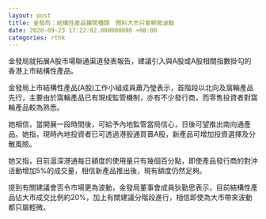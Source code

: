 ```yaml
---
layout: post
title: 金發局：結構性產品擴闊種類　預料大市只會輕微波動
date: 2020-09-23 17:22:02.000000000 +08:00
categories: rthk
---
```


金發局就拓展A股市場聯通渠道發表報告，建議引入與A股或A股相關指數掛勾的香港上市結構性產品。

金發局上市結構性產品(A股)工作小組成員蕭乃瑩表示，首階段以北向及窩輪產品先行，主要由於窩輪產品已有現成監管機制，亦有不少發行商，而零售投資者對窩輪產品較為熟悉。

她相信，當開展一段時間後，可給予內地監管當局信心，日後可望推出南向通產品。她指，現時內地投資者已可透過港股通買賣A股，新產品可增加投資選擇及分散風險。

她又指，目前滬深港通每日額度的使用量只有幾個百分點，即使產品發行商的對沖活動增加5%的成交量，相信新產品推出後，現有額度仍然足夠。

提到有關建議會否令市場更為波動，金發局董事會成員狄勤思表示，目前結構性產品佔大市成交比例約20%，加上有關建議分階段進行，相信即使為大市帶來波動都只屬輕微。
